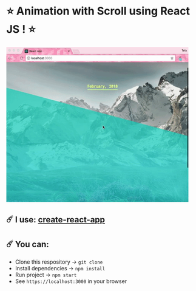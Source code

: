 # ⭐️ Animation with Scroll using React JS ! ⭐️

<img src='./src/assets/chat.gif'/>

## ☄️ I use: [create-react-app](https://github.com/facebook/create-react-app)

## ☄️ You can:

* Clone this respository -> `git clone`
* Install dependencies -> `npm install`
* Run project -> `npm start`
* See `https://localhost:3000` in your browser
